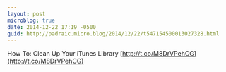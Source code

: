 ```yaml
---
layout: post
microblog: true
date: 2014-12-22 17:19 -0500
guid: http://padraic.micro.blog/2014/12/22/t547154500013027328.html
---
```

How To: Clean Up Your iTunes Library [http://t.co/M8DrVPehCG](http://t.co/M8DrVPehCG)
